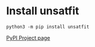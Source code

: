 # Install unsatfit

```
python3 -m pip install unsatfit
```

[PyPI Project page](https://pypi.org/project/unsatfit/)
